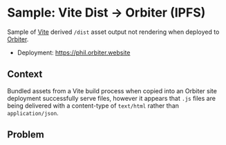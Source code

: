 # Sample: Vite Dist → Orbiter (IPFS)

Sample of [Vite](https://vite.dev/) derived `/dist` asset output not rendering when deployed to [Orbiter](https://app.orbiter.host/).

- Deployment: https://phil.orbiter.website

## Context
Bundled assets from a Vite build process when copied into an Orbiter site deployment successfully serve files, however it appears that `.js` files are being delivered with a content-type of `text/html` rather than `application/json`.




## Problem









